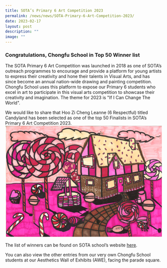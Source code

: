 ```yaml
---
title: SOTA’s Primary 6 Art Competition 2023
permalink: /news/news/SOTA-Primary-6-Art-Competition-2023/
date: 2023-02-17
layout: post
description: ""
image: ""
---
```

### Congratulations, Chongfu School in Top 50 Winner list

The SOTA Primary 6 Art Competition was launched in 2018 as one of SOTA’s outreach programmes to encourage and provide a platform for young artists to express their creativity and hone their talents in Visual Arts, and has since become an annual nation-wide drawing and painting competition. Chongfu School uses this platform to expose our Primary 6 students who excel in art to participate in this visual arts competition to showcase their creativity and imagination. The theme for 2023 is "If I Can Change The World".   

We would like to share that Hoo Zi Cheng Leanne (6 Respectful) titled Candyland has been selected as one of the top 50 Finalists in SOTA’s Primary 6 Art Competition 2023. 
![Hoo Zi Cheng Leanne's (6 Respectful) submission](/images/SOTA_Competition_2023_Student_Submission.jpg)


The list of winners can be found on SOTA school’s website [here](https://www.sota.edu.sg/p6artcom2023). 

You can also view the other entries from our very own Chongfu School students at our Aesthetics Wall of Exhibits (AWE), facing the parade square.